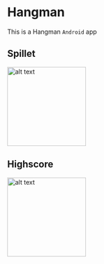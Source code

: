 # Hangman
This is a Hangman <code>Android</code> app

<h2>Spillet</h2>
<img src="https://imgur.com/QD0USLq.jpg" alt="alt text" width="180" >

<h2>Highscore</h2>
<img src="https://imgur.com/ade9QSD.jpg" alt="alt text" width="180" >
